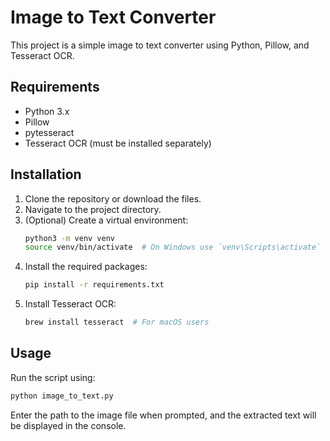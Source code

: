 # Image to Text Converter

This project is a simple image to text converter using Python, Pillow, and Tesseract OCR.

## Requirements
- Python 3.x
- Pillow
- pytesseract
- Tesseract OCR (must be installed separately)

## Installation
1. Clone the repository or download the files.
2. Navigate to the project directory.
3. (Optional) Create a virtual environment:
   ```bash
   python3 -m venv venv
   source venv/bin/activate  # On Windows use `venv\Scripts\activate`
   ```
4. Install the required packages:
   ```bash
   pip install -r requirements.txt
   ```
5. Install Tesseract OCR:
   ```bash
   brew install tesseract  # For macOS users
   ```

## Usage
Run the script using:
```bash
python image_to_text.py
```
Enter the path to the image file when prompted, and the extracted text will be displayed in the console. 